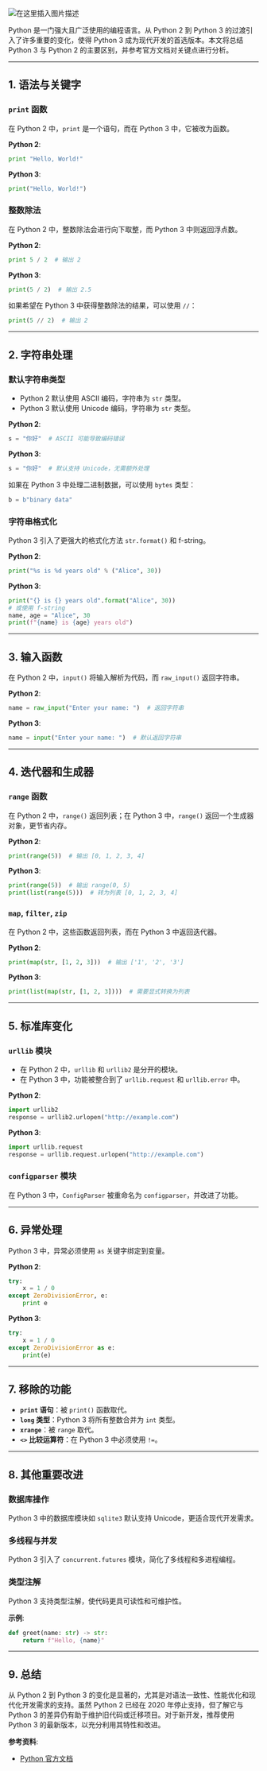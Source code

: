 ![在这里插入图片描述](https://i-blog.csdnimg.cn/direct/d7e523c0e3ae428b9055ada4614fd6f0.png)




Python 是一门强大且广泛使用的编程语言。从 Python 2 到 Python 3 的过渡引入了许多重要的变化，使得 Python 3 成为现代开发的首选版本。本文将总结 Python 3 与 Python 2 的主要区别，并参考官方文档对关键点进行分析。

---

## 1. 语法与关键字

### `print` 函数
在 Python 2 中，`print` 是一个语句，而在 Python 3 中，它被改为函数。

**Python 2**:
```python
print "Hello, World!"
```

**Python 3**:
```python
print("Hello, World!")
```

### 整数除法
在 Python 2 中，整数除法会进行向下取整，而 Python 3 中则返回浮点数。

**Python 2**:
```python
print 5 / 2  # 输出 2
```

**Python 3**:
```python
print(5 / 2)  # 输出 2.5
```

如果希望在 Python 3 中获得整数除法的结果，可以使用 `//`：
```python
print(5 // 2)  # 输出 2
```

---

## 2. 字符串处理

### 默认字符串类型
- Python 2 默认使用 ASCII 编码，字符串为 `str` 类型。
- Python 3 默认使用 Unicode 编码，字符串为 `str` 类型。

**Python 2**:
```python
s = "你好"  # ASCII 可能导致编码错误
```

**Python 3**:
```python
s = "你好"  # 默认支持 Unicode，无需额外处理
```

如果在 Python 3 中处理二进制数据，可以使用 `bytes` 类型：
```python
b = b"binary data"
```

### 字符串格式化
Python 3 引入了更强大的格式化方法 `str.format()` 和 f-string。

**Python 2**:
```python
print("%s is %d years old" % ("Alice", 30))
```

**Python 3**:
```python
print("{} is {} years old".format("Alice", 30))
# 或使用 f-string
name, age = "Alice", 30
print(f"{name} is {age} years old")
```

---

## 3. 输入函数

在 Python 2 中，`input()` 将输入解析为代码，而 `raw_input()` 返回字符串。

**Python 2**:
```python
name = raw_input("Enter your name: ")  # 返回字符串
```

**Python 3**:
```python
name = input("Enter your name: ")  # 默认返回字符串
```

---

## 4. 迭代器和生成器

### `range` 函数
在 Python 2 中，`range()` 返回列表；在 Python 3 中，`range()` 返回一个生成器对象，更节省内存。

**Python 2**:
```python
print(range(5))  # 输出 [0, 1, 2, 3, 4]
```

**Python 3**:
```python
print(range(5))  # 输出 range(0, 5)
print(list(range(5)))  # 转为列表 [0, 1, 2, 3, 4]
```

### `map`, `filter`, `zip`
在 Python 2 中，这些函数返回列表，而在 Python 3 中返回迭代器。

**Python 2**:
```python
print(map(str, [1, 2, 3]))  # 输出 ['1', '2', '3']
```

**Python 3**:
```python
print(list(map(str, [1, 2, 3])))  # 需要显式转换为列表
```

---

## 5. 标准库变化

### `urllib` 模块
- 在 Python 2 中，`urllib` 和 `urllib2` 是分开的模块。
- 在 Python 3 中，功能被整合到了 `urllib.request` 和 `urllib.error` 中。

**Python 2**:
```python
import urllib2
response = urllib2.urlopen("http://example.com")
```

**Python 3**:
```python
import urllib.request
response = urllib.request.urlopen("http://example.com")
```

### `configparser` 模块
在 Python 3 中，`ConfigParser` 被重命名为 `configparser`，并改进了功能。

---

## 6. 异常处理

Python 3 中，异常必须使用 `as` 关键字绑定到变量。

**Python 2**:
```python
try:
    x = 1 / 0
except ZeroDivisionError, e:
    print e
```

**Python 3**:
```python
try:
    x = 1 / 0
except ZeroDivisionError as e:
    print(e)
```

---

## 7. 移除的功能

- **`print` 语句**：被 `print()` 函数取代。
- **`long` 类型**：Python 3 将所有整数合并为 `int` 类型。
- **`xrange`**：被 `range` 取代。
- **`<>` 比较运算符**：在 Python 3 中必须使用 `!=`。

---

## 8. 其他重要改进

### 数据库操作
Python 3 中的数据库模块如 `sqlite3` 默认支持 Unicode，更适合现代开发需求。

### 多线程与并发
Python 3 引入了 `concurrent.futures` 模块，简化了多线程和多进程编程。

### 类型注解
Python 3 支持类型注解，使代码更具可读性和可维护性。

**示例**:
```python
def greet(name: str) -> str:
    return f"Hello, {name}"
```

---

## 9. 总结

从 Python 2 到 Python 3 的变化是显著的，尤其是对语法一致性、性能优化和现代化开发需求的支持。虽然 Python 2 已经在 2020 年停止支持，但了解它与 Python 3 的差异仍有助于维护旧代码或迁移项目。对于新开发，推荐使用 Python 3 的最新版本，以充分利用其特性和改进。

**参考资料**:
- [Python 官方文档](https://docs.python.org/3/index.html)


